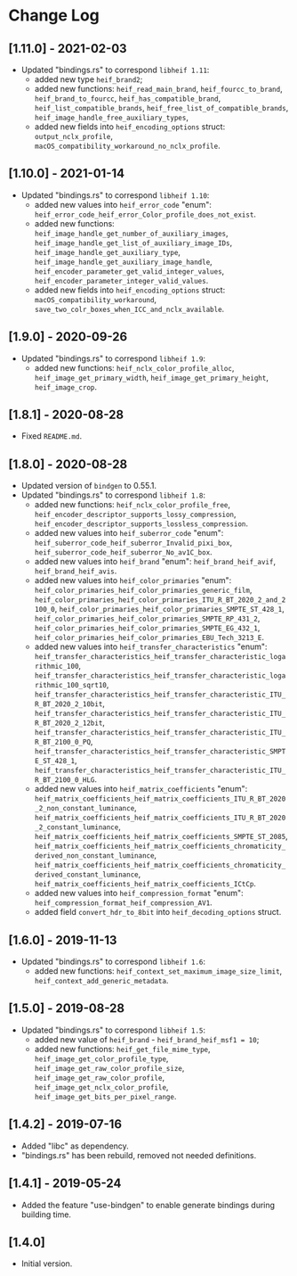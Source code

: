 # Change Log

## [1.11.0] - 2021-02-03

- Updated "bindings.rs" to correspond ``libheif 1.11``:
  - added new type ``heif_brand2``;
  - added new functions: ``heif_read_main_brand``,
    ``heif_fourcc_to_brand``,  ``heif_brand_to_fourcc``,
    ``heif_has_compatible_brand``, ``heif_list_compatible_brands``,
    ``heif_free_list_of_compatible_brands``,
    ``heif_image_handle_free_auxiliary_types``,
  - added new fields into ``heif_encoding_options`` struct:
    ``output_nclx_profile``, ``macOS_compatibility_workaround_no_nclx_profile``.

## [1.10.0] - 2021-01-14

- Updated "bindings.rs" to correspond ``libheif 1.10``:
  - added new values into ``heif_error_code`` "enum":
    ``heif_error_code_heif_error_Color_profile_does_not_exist``.  
  - added new functions: ``heif_image_handle_get_number_of_auxiliary_images``,
    ``heif_image_handle_get_list_of_auxiliary_image_IDs``, 
    ``heif_image_handle_get_auxiliary_type``,
    ``heif_image_handle_get_auxiliary_image_handle``,
    ``heif_encoder_parameter_get_valid_integer_values``,
    ``heif_encoder_parameter_integer_valid_values``.
  - added new fields into ``heif_encoding_options`` struct:
    ``macOS_compatibility_workaround``,
    ``save_two_colr_boxes_when_ICC_and_nclx_available``.

## [1.9.0] - 2020-09-26

- Updated "bindings.rs" to correspond ``libheif 1.9``:
  - added new functions: ``heif_nclx_color_profile_alloc``, 
    ``heif_image_get_primary_width``, ``heif_image_get_primary_height``,
    ``heif_image_crop``.
    
## [1.8.1] - 2020-08-28

- Fixed ``README.md``.

## [1.8.0] - 2020-08-28

- Updated version of ``bindgen`` to 0.55.1.
- Updated "bindings.rs" to correspond ``libheif 1.8``:
  - added new functions: ``heif_nclx_color_profile_free``, 
    ``heif_encoder_descriptor_supports_lossy_compression``,
    ``heif_encoder_descriptor_supports_lossless_compression``.
  - added new values into ``heif_suberror_code`` "enum":
    ``heif_suberror_code_heif_suberror_Invalid_pixi_box``,
    ``heif_suberror_code_heif_suberror_No_av1C_box``.
  - added new values into ``heif_brand`` "enum":
    ``heif_brand_heif_avif``, ``heif_brand_heif_avis``.
  - added new values into ``heif_color_primaries`` "enum":
    ``heif_color_primaries_heif_color_primaries_generic_film``, 
    ``heif_color_primaries_heif_color_primaries_ITU_R_BT_2020_2_and_2100_0``,
    ``heif_color_primaries_heif_color_primaries_SMPTE_ST_428_1``,
    ``heif_color_primaries_heif_color_primaries_SMPTE_RP_431_2``,
    ``heif_color_primaries_heif_color_primaries_SMPTE_EG_432_1``,
    ``heif_color_primaries_heif_color_primaries_EBU_Tech_3213_E``.
  - added new values into ``heif_transfer_characteristics`` "enum":
    ``heif_transfer_characteristics_heif_transfer_characteristic_logarithmic_100``,
    ``heif_transfer_characteristics_heif_transfer_characteristic_logarithmic_100_sqrt10``,
    ``heif_transfer_characteristics_heif_transfer_characteristic_ITU_R_BT_2020_2_10bit``,
    ``heif_transfer_characteristics_heif_transfer_characteristic_ITU_R_BT_2020_2_12bit``,
    ``heif_transfer_characteristics_heif_transfer_characteristic_ITU_R_BT_2100_0_PQ``,
    ``heif_transfer_characteristics_heif_transfer_characteristic_SMPTE_ST_428_1``,
    ``heif_transfer_characteristics_heif_transfer_characteristic_ITU_R_BT_2100_0_HLG``.   
  - added new values into ``heif_matrix_coefficients`` "enum":
    ``heif_matrix_coefficients_heif_matrix_coefficients_ITU_R_BT_2020_2_non_constant_luminance``,
    ``heif_matrix_coefficients_heif_matrix_coefficients_ITU_R_BT_2020_2_constant_luminance``,
    ``heif_matrix_coefficients_heif_matrix_coefficients_SMPTE_ST_2085``,
    ``heif_matrix_coefficients_heif_matrix_coefficients_chromaticity_derived_non_constant_luminance``,
    ``heif_matrix_coefficients_heif_matrix_coefficients_chromaticity_derived_constant_luminance``,
    ``heif_matrix_coefficients_heif_matrix_coefficients_ICtCp``.
  - added new values into ``heif_compression_format`` "enum":
    ``heif_compression_format_heif_compression_AV1``.
  - added field ``convert_hdr_to_8bit`` into ``heif_decoding_options`` struct.

## [1.6.0] - 2019-11-13

- Updated "bindings.rs" to correspond ``libheif 1.6``:
  - added new functions: ``heif_context_set_maximum_image_size_limit``, 
    ``heif_context_add_generic_metadata``.

## [1.5.0] - 2019-08-28

- Updated "bindings.rs" to correspond ``libheif 1.5``:
  - added new value of ``heif_brand`` - ``heif_brand_heif_msf1 = 10``;
  - added new functions: ``heif_get_file_mime_type``, ``heif_image_get_color_profile_type``,
    ``heif_image_get_raw_color_profile_size``, ``heif_image_get_raw_color_profile``,
    ``heif_image_get_nclx_color_profile``, ``heif_image_get_bits_per_pixel_range``.

## [1.4.2] - 2019-07-16

- Added "libc" as dependency.
- "bindings.rs" has been rebuild, removed not needed definitions. 

## [1.4.1] - 2019-05-24

- Added the feature "use-bindgen" to enable generate bindings
  during building time.

## [1.4.0]

- Initial version.
